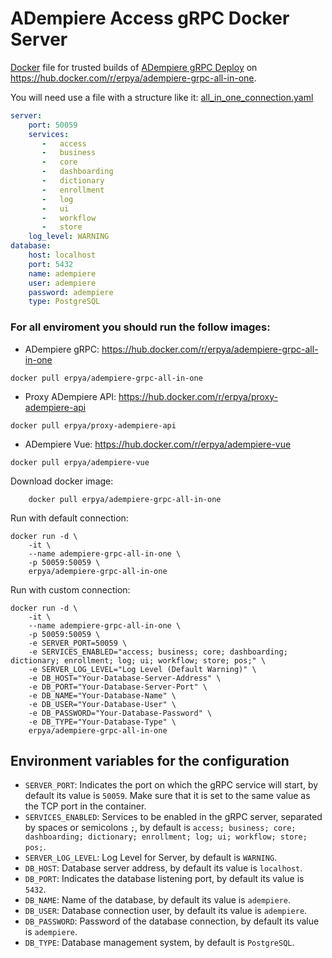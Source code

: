 ADempiere Access gRPC Docker Server
=====================

[Docker](https://www.docker.io/) file for trusted builds of [ADempiere gRPC Deploy](http://erpya.com/) on https://hub.docker.com/r/erpya/adempiere-grpc-all-in-one.

You will need use a file with a structure like it: [all_in_one_connection.yaml](all_in_one_connection.yaml)

```yaml
server:
    port: 50059
    services:
       -   access
       -   business
       -   core
       -   dashboarding
       -   dictionary
       -   enrollment
       -   log
       -   ui
       -   workflow
       -   store
    log_level: WARNING
database:
    host: localhost
    port: 5432
    name: adempiere
    user: adempiere
    password: adempiere
    type: PostgreSQL
```

### For all enviroment you should run the follow images:
- ADempiere gRPC: https://hub.docker.com/r/erpya/adempiere-grpc-all-in-one
```shell
docker pull erpya/adempiere-grpc-all-in-one
```
- Proxy ADempiere API: https://hub.docker.com/r/erpya/proxy-adempiere-api
```shell
docker pull erpya/proxy-adempiere-api
```
- ADempiere Vue: https://hub.docker.com/r/erpya/adempiere-vue
```shell
docker pull erpya/adempiere-vue
```

Download docker image:
```shell
    docker pull erpya/adempiere-grpc-all-in-one
```

Run with default connection:
```shell
docker run -d \
    -it \
    --name adempiere-grpc-all-in-one \
	-p 50059:50059 \
	erpya/adempiere-grpc-all-in-one
```

Run with custom connection:
```shell
docker run -d \
    -it \
    --name adempiere-grpc-all-in-one \
    -p 50059:50059 \
    -e SERVER_PORT=50059 \
	-e SERVICES_ENABLED="access; business; core; dashboarding; dictionary; enrollment; log; ui; workflow; store; pos;" \
    -e SERVER_LOG_LEVEL="Log Level (Default Warning)" \
    -e DB_HOST="Your-Database-Server-Address" \
    -e DB_PORT="Your-Database-Server-Port" \
    -e DB_NAME="Your-Database-Name" \
    -e DB_USER="Your-Database-User" \
    -e DB_PASSWORD="Your-Database-Password" \
    -e DB_TYPE="Your-Database-Type" \
    erpya/adempiere-grpc-all-in-one
```

## Environment variables for the configuration

 * `SERVER_PORT`: Indicates the port on which the gRPC service will start, by default its value is `50059`. Make sure that it is set to the same value as the TCP port in the container.
 * `SERVICES_ENABLED`: Services to be enabled in the gRPC server, separated by spaces or semicolons `;`, by default is `access; business; core; dashboarding; dictionary; enrollment; log; ui; workflow; store; pos;`.
 * `SERVER_LOG_LEVEL`: Log Level for Server, by default is `WARNING`.
 * `DB_HOST`: Database server address, by default its value is `localhost`.
 * `DB_PORT`: Indicates the database listening port, by default its value is `5432`.
 * `DB_NAME`: Name of the database, by default its value is `adempiere`.
 * `DB_USER`: Database connection user, by default its value is `adempiere`.
 * `DB_PASSWORD`: Password of the database connection, by default its value is `adempiere`.
 * `DB_TYPE`: Database management system, by default is `PostgreSQL`.
